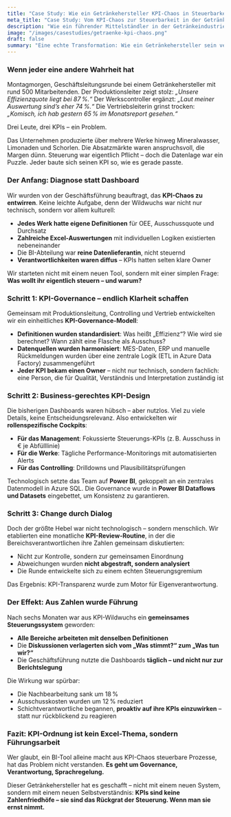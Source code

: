 ```yaml
---
title: "Case Study: Wie ein Getränkehersteller KPI-Chaos in Steuerbarkeit verwandelte"
meta_title: "Case Study: Vom KPI-Chaos zur Steuerbarkeit in der Getränkeproduktion"
description: "Wie ein führender Mittelständler in der Getränkeindustrie seine KPIs neu definierte, Verantwortung verteilte und dadurch die operative Steuerung revolutionierte."
image: "/images/casestudies/getraenke-kpi-chaos.png"
draft: false
summary: "Eine echte Transformation: Wie ein Getränkehersteller sein verworrenes KPI-System neu aufstellte – und so Transparenz, Fokus und Steuerbarkeit gewann."
---
```


### Wenn jeder eine andere Wahrheit hat

Montagmorgen, Geschäftsleitungsrunde bei einem Getränkehersteller mit rund 500 Mitarbeitenden. Der Produktionsleiter zeigt stolz: *„Unsere Effizienzquote liegt bei 87 %.“* Der Werkscontroller ergänzt: *„Laut meiner Auswertung sind’s eher 74 %.“* Die Vertriebsleiterin grinst trocken: *„Komisch, ich hab gestern 65 % im Monatsreport gesehen.“*

Drei Leute, drei KPIs – ein Problem.

Das Unternehmen produzierte über mehrere Werke hinweg Mineralwasser, Limonaden und Schorlen. Die Absatzmärkte waren anspruchsvoll, die Margen dünn. Steuerung war eigentlich Pflicht – doch die Datenlage war ein Puzzle. Jeder baute sich seinen KPI so, wie es gerade passte.

### Der Anfang: Diagnose statt Dashboard

Wir wurden von der Geschäftsführung beauftragt, das **KPI-Chaos zu entwirren**. Keine leichte Aufgabe, denn der Wildwuchs war nicht nur technisch, sondern vor allem kulturell:

* **Jedes Werk hatte eigene Definitionen** für OEE, Ausschussquote und Durchsatz
* **Zahlreiche Excel-Auswertungen** mit individuellen Logiken existierten nebeneinander
* Die BI-Abteilung war **reine Datenlieferantin**, nicht steuernd
* **Verantwortlichkeiten waren diffus** – KPIs hatten selten klare Owner

Wir starteten nicht mit einem neuen Tool, sondern mit einer simplen Frage: **Was wollt ihr eigentlich steuern – und warum?**

### Schritt 1: KPI-Governance – endlich Klarheit schaffen

Gemeinsam mit Produktionsleitung, Controlling und Vertrieb entwickelten wir ein einheitliches **KPI-Governance-Modell**:

* **Definitionen wurden standardisiert**: Was heißt „Effizienz“? Wie wird sie berechnet? Wann zählt eine Flasche als Ausschuss?
* **Datenquellen wurden harmonisiert**: MES-Daten, ERP und manuelle Rückmeldungen wurden über eine zentrale Logik (ETL in Azure Data Factory) zusammengeführt
* **Jeder KPI bekam einen Owner** – nicht nur technisch, sondern fachlich: eine Person, die für Qualität, Verständnis und Interpretation zuständig ist

### Schritt 2: Business-gerechtes KPI-Design

Die bisherigen Dashboards waren hübsch – aber nutzlos. Viel zu viele Details, keine Entscheidungsrelevanz. Also entwickelten wir **rollenspezifische Cockpits**:

* **Für das Management**: Fokussierte Steuerungs-KPIs (z. B. Ausschuss in € je Abfülllinie)
* **Für die Werke**: Tägliche Performance-Monitorings mit automatisierten Alerts
* **Für das Controlling**: Drilldowns und Plausibilitätsprüfungen

Technologisch setzte das Team auf **Power BI**, gekoppelt an ein zentrales Datenmodell in Azure SQL. Die Governance wurde in **Power BI Dataflows und Datasets** eingebettet, um Konsistenz zu garantieren.

### Schritt 3: Change durch Dialog

Doch der größte Hebel war nicht technologisch – sondern menschlich. Wir etablierten eine monatliche **KPI-Review-Routine**, in der die Bereichsverantwortlichen ihre Zahlen gemeinsam diskutierten:

* Nicht zur Kontrolle, sondern zur gemeinsamen Einordnung
* Abweichungen wurden **nicht abgestraft, sondern analysiert**
* Die Runde entwickelte sich zu einem echten Steuerungsgremium

Das Ergebnis: KPI-Transparenz wurde zum Motor für Eigenverantwortung.

### Der Effekt: Aus Zahlen wurde Führung

Nach sechs Monaten war aus KPI-Wildwuchs ein **gemeinsames Steuerungssystem** geworden:

* **Alle Bereiche arbeiteten mit denselben Definitionen**
* Die **Diskussionen verlagerten sich vom „Was stimmt?“ zum „Was tun wir?“**
* Die Geschäftsführung nutzte die Dashboards **täglich – und nicht nur zur Berichtslegung**

Die Wirkung war spürbar:

* Die Nachbearbeitung sank um 18 %
* Ausschusskosten wurden um 12 % reduziert
* Schichtverantwortliche begannen, **proaktiv auf ihre KPIs einzuwirken** – statt nur rückblickend zu reagieren

### Fazit: KPI-Ordnung ist kein Excel-Thema, sondern Führungsarbeit

Wer glaubt, ein BI-Tool alleine macht aus KPI-Chaos steuerbare Prozesse, hat das Problem nicht verstanden. **Es geht um Governance, Verantwortung, Sprachregelung.**

Dieser Getränkehersteller hat es geschafft – nicht mit einem neuen System, sondern mit einem neuen Selbstverständnis: **KPIs sind keine Zahlenfriedhöfe – sie sind das Rückgrat der Steuerung. Wenn man sie ernst nimmt.**
